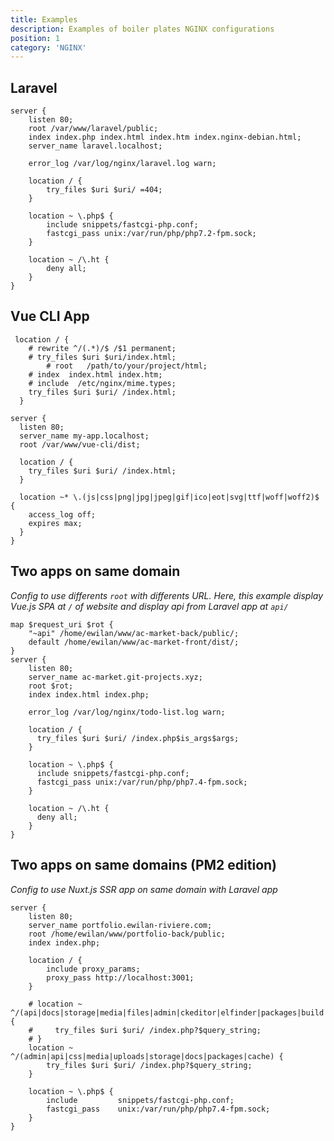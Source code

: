 ```yaml
---
title: Examples
description: Examples of boiler plates NGINX configurations
position: 1
category: 'NGINX'
---
```


## Laravel

```nginx
server {
    listen 80;
    root /var/www/laravel/public;
    index index.php index.html index.htm index.nginx-debian.html;
    server_name laravel.localhost;

    error_log /var/log/nginx/laravel.log warn;

    location / {
        try_files $uri $uri/ =404;
    }

    location ~ \.php$ {
        include snippets/fastcgi-php.conf;
        fastcgi_pass unix:/var/run/php/php7.2-fpm.sock;
    }

    location ~ /\.ht {
        deny all;
    }
}
```

## Vue CLI App

```nginx
 location / {
    # rewrite ^/(.*)/$ /$1 permanent;
    # try_files $uri $uri/index.html;
        # root   /path/to/your/project/html;
    # index  index.html index.htm;
    # include  /etc/nginx/mime.types;
    try_files $uri $uri/ /index.html;
  }
```

```nginx
server {
  listen 80;
  server_name my-app.localhost;
  root /var/www/vue-cli/dist;

  location / {
    try_files $uri $uri/ /index.html;
  }

  location ~* \.(js|css|png|jpg|jpeg|gif|ico|eot|svg|ttf|woff|woff2)$ {
    access_log off;
    expires max;
  }
}
```

## Two apps on same domain

*Config to use differents `root` with differents URL. Here, this example display Vue.js SPA at `/` of website and display api from Laravel app at `api/`*

```nginx
map $request_uri $rot {
    "~api" /home/ewilan/www/ac-market-back/public/;
    default /home/ewilan/www/ac-market-front/dist/;
}
server {
    listen 80;
    server_name ac-market.git-projects.xyz;
    root $rot;
    index index.html index.php;

    error_log /var/log/nginx/todo-list.log warn;

    location / {
      try_files $uri $uri/ /index.php$is_args$args;
    }

    location ~ \.php$ {
      include snippets/fastcgi-php.conf;
      fastcgi_pass unix:/var/run/php/php7.4-fpm.sock;
    }

    location ~ /\.ht {
      deny all;
    }
}
```

## Two apps on same domains (PM2 edition)

*Config to use Nuxt.js SSR app on same domain with Laravel app*

```nginx
server {
    listen 80;
    server_name portfolio.ewilan-riviere.com;
    root /home/ewilan/www/portfolio-back/public;
    index index.php;

    location / {
        include proxy_params;
        proxy_pass http://localhost:3001;
    }

    # location ~ ^/(api|docs|storage|media|files|admin|ckeditor|elfinder|packages|build|brand|_ignition) {
    #     try_files $uri $uri/ /index.php?$query_string;
    # }
    location ~ ^/(admin|api|css|media|uploads|storage|docs|packages|cache) {
        try_files $uri $uri/ /index.php?$query_string;
    }

    location ~ \.php$ {
        include         snippets/fastcgi-php.conf;
        fastcgi_pass    unix:/var/run/php/php7.4-fpm.sock;
    }
}
```
